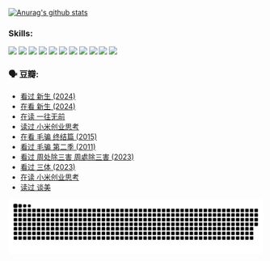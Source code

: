 
[![Anurag's github stats](https://github-readme-stats.vercel.app/api?username=w940853815)](https://github.com/anuraghazra/github-readme-stats)

### Skills:

<code><img height="32" src="https://cdn.jsdelivr.net/npm/simple-icons@v5/icons/python.svg"></code>
<code><img height="32" src="https://cdn.jsdelivr.net/npm/simple-icons@v5/icons/javascript.svg"></code>
<code><img height="32" src="https://cdn.jsdelivr.net/npm/simple-icons@v5/icons/django.svg"></code>
<code><img height="32" src="https://cdn.jsdelivr.net/npm/simple-icons@v5/icons/flask.svg"></code>
<code><img height="32" src="https://cdn.jsdelivr.net/npm/simple-icons@v5/icons/vuetify.svg"></code>
<code><img height="32" src="https://cdn.jsdelivr.net/npm/simple-icons@v5/icons/git.svg"></code>
<code><img height="32" src="https://cdn.jsdelivr.net/npm/simple-icons@v5/icons/docker.svg"></code>
<code><img height="32" src="https://cdn.jsdelivr.net/npm/simple-icons@v5/icons/postgresql.svg"></code>
<code><img height="32" src="https://cdn.jsdelivr.net/npm/simple-icons@v5/icons/elasticsearch.svg"></code>
<code><img height="32" src="https://cdn.jsdelivr.net/npm/simple-icons@v5/icons/macos.svg"></code>
<code><img height="32" src="https://cdn.jsdelivr.net/npm/simple-icons@v5/icons/linux.svg"></code>

### 🗣 豆瓣:

<!-- DOUBAN-ACTIVITIES:START -->
- [看过 新生‎ (2024)](https://www.douban.com/people/136069238/status/4612373431/?_i=16172128)
- [在看 新生‎ (2024)](https://www.douban.com/people/136069238/status/4607441062/?_i=16172128)
- [在读 一往无前](https://www.douban.com/people/136069238/status/4590507310/?_i=16172128)
- [读过 小米创业思考](https://www.douban.com/people/136069238/status/4590506983/?_i=16172128)
- [在看 毛骗 终结篇‎ (2015)](https://www.douban.com/people/136069238/status/4581971924/?_i=16172128)
- [看过 毛骗 第二季‎ (2011)](https://www.douban.com/people/136069238/status/4581971810/?_i=16172128)
- [看过 周处除三害 周處除三害‎ (2023)](https://www.douban.com/people/136069238/status/4575646701/?_i=16172128)
- [看过 三体‎ (2023)](https://www.douban.com/people/136069238/status/4574263039/?_i=16172128)
- [在读 小米创业思考](https://www.douban.com/people/136069238/status/4572047905/?_i=16172128)
- [读过 谈美](https://www.douban.com/people/136069238/status/4572047629/?_i=16172128)
<!-- DOUBAN-ACTIVITIES:END -->


![Snake animation](https://raw.githubusercontent.com/w940853815/w940853815/output/github-contribution-grid-snake.svg)

<!--
**w940853815/w940853815** is a ✨ _special_ ✨ repository because its `README.md` (this file) appears on your GitHub profile.

Here are some ideas to get you started:

- 🔭 I’m currently working on ...
- 🌱 I’m currently learning ...
- 👯 I’m looking to collaborate on ...
- 🤔 I’m looking for help with ...
- 💬 Ask me about ...
- 📫 How to reach me: ...
- 😄 Pronouns: ...
- ⚡ Fun fact: ...
-->

